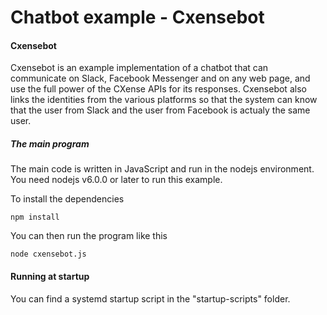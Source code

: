 
# Chatbot example - Cxensebot
#### Cxensebot

Cxensebot is an example implementation of a chatbot that can communicate on Slack, Facebook Messenger and on any web page, and use the full power of the CXense APIs for its responses.
Cxensebot also links the identities from the various platforms so that the system can know that the user from Slack and the user from Facebook is actualy the same user.


##### The main program 

The main code is written in JavaScript and run in the nodejs environment.
You need nodejs v6.0.0 or later to run this example.

To install the dependencies
~~~~
npm install
~~~~

You can then run the program like this
~~~~
node cxensebot.js
~~~~


#### Running at startup

You can find a systemd startup script in the "startup-scripts" folder.
